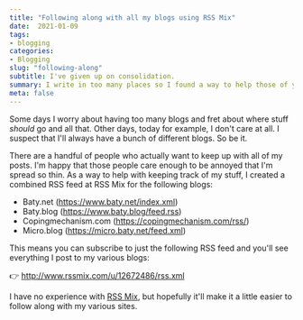 ```yaml
---
title: "Following along with all my blogs using RSS Mix"
date:  2021-01-09
tags:
- blogging
categories:
- Blogging
slug: "following-along"
subtitle: I've given up on consolidation.
summary: I write in too many places so I found a way to help those of you who are actually interested in following along
meta: false
---
```


Some days I worry about having too many blogs and fret about where stuff _should_ go and all that. Other days, today for example, I don't care at all. I suspect that I'll always have a bunch of different blogs. So be it. 

There are a handful of people who actually want to keep up with all of my posts. I'm happy that those people care enough to be annoyed that I'm spread so thin. As a way to help with keeping track of my stuff, I created a combined RSS feed at RSS Mix for the following blogs:

- Baty.net (https://www.baty.net/index.xml)
- Baty.blog (https://www.baty.blog/feed.rss)
- Copingmechanism.com (https://copingmechanism.com/rss/)
- Micro.blog (https://micro.baty.net/feed.xml)

This means you can subscribe to just the following RSS feed and you'll see everything I post to my various blogs:

👉 http://www.rssmix.com/u/12672486/rss.xml

I have no experience with [RSS Mix](http://www.rssmix.com), but hopefully it'll make it a little easier to follow along with my various sites.